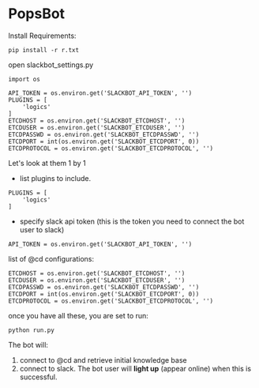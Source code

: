 # PopsBot

Install Requirements:

```
pip install -r r.txt
```

open slackbot_settings.py

```
import os

API_TOKEN = os.environ.get('SLACKBOT_API_TOKEN', '')
PLUGINS = [
    'logics'
]
ETCDHOST = os.environ.get('SLACKBOT_ETCDHOST', '')
ETCDUSER = os.environ.get('SLACKBOT_ETCDUSER', '')
ETCDPASSWD = os.environ.get('SLACKBOT_ETCDPASSWD', '')
ETCDPORT = int(os.environ.get('SLACKBOT_ETCDPORT', 0))
ETCDPROTOCOL = os.environ.get('SLACKBOT_ETCDPROTOCOL', '')
```

Let's look at them 1 by 1

- list plugins to include.

```
PLUGINS = [
    'logics'
]
```

- specify slack api token (this is the token you need to connect the bot user to slack)

```
API_TOKEN = os.environ.get('SLACKBOT_API_TOKEN', '')
```

list of @cd configurations:

```
ETCDHOST = os.environ.get('SLACKBOT_ETCDHOST', '')
ETCDUSER = os.environ.get('SLACKBOT_ETCDUSER', '')
ETCDPASSWD = os.environ.get('SLACKBOT_ETCDPASSWD', '')
ETCDPORT = int(os.environ.get('SLACKBOT_ETCDPORT', 0))
ETCDPROTOCOL = os.environ.get('SLACKBOT_ETCDPROTOCOL', '')
```

once you have all these, you are set to run:

```
python run.py
```

The bot will:

1. connect to @cd and retrieve initial knowledge base
2. connect to slack. The bot user will **light up** (appear online) when this is successful.